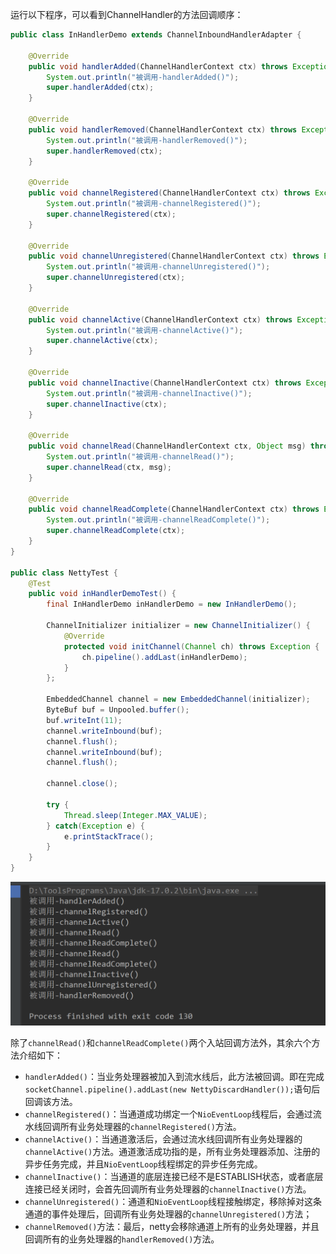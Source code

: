 运行以下程序，可以看到ChannelHandler的方法回调顺序：

```java
public class InHandlerDemo extends ChannelInboundHandlerAdapter {
    
    @Override
    public void handlerAdded(ChannelHandlerContext ctx) throws Exception {
        System.out.println("被调用-handlerAdded()");
        super.handlerAdded(ctx);
    }

    @Override
    public void handlerRemoved(ChannelHandlerContext ctx) throws Exception {
        System.out.println("被调用-handlerRemoved()");
        super.handlerRemoved(ctx);
    }

    @Override
    public void channelRegistered(ChannelHandlerContext ctx) throws Exception {
        System.out.println("被调用-channelRegistered()");
        super.channelRegistered(ctx);
    }

    @Override
    public void channelUnregistered(ChannelHandlerContext ctx) throws Exception {
        System.out.println("被调用-channelUnregistered()");
        super.channelUnregistered(ctx);
    }

    @Override
    public void channelActive(ChannelHandlerContext ctx) throws Exception {
        System.out.println("被调用-channelActive()");
        super.channelActive(ctx);
    }

    @Override
    public void channelInactive(ChannelHandlerContext ctx) throws Exception {
        System.out.println("被调用-channelInactive()");
        super.channelInactive(ctx);
    }

    @Override
    public void channelRead(ChannelHandlerContext ctx, Object msg) throws Exception {
        System.out.println("被调用-channelRead()");
        super.channelRead(ctx, msg);
    }

    @Override
    public void channelReadComplete(ChannelHandlerContext ctx) throws Exception {
        System.out.println("被调用-channelReadComplete()");
        super.channelReadComplete(ctx);
    }
}

public class NettyTest {
    @Test
    public void inHandlerDemoTest() {
        final InHandlerDemo inHandlerDemo = new InHandlerDemo();

        ChannelInitializer initializer = new ChannelInitializer() {
            @Override
            protected void initChannel(Channel ch) throws Exception {
                ch.pipeline().addLast(inHandlerDemo);
            }
        };

        EmbeddedChannel channel = new EmbeddedChannel(initializer);
        ByteBuf buf = Unpooled.buffer();
        buf.writeInt(11);
        channel.writeInbound(buf);
        channel.flush();
        channel.writeInbound(buf);
        channel.flush();
        
        channel.close();
        
        try {
            Thread.sleep(Integer.MAX_VALUE);
        } catch(Exception e) {
            e.printStackTrace();
        }
    }
}
```

<img src="./assets/202204271956946.png" alt="image-20220427195619582" style="zoom: 50%;" />

除了`channelRead()`和`channelReadComplete()`两个入站回调方法外，其余六个方法介绍如下：

- `handlerAdded()`：当业务处理器被加入到流水线后，此方法被回调。即在完成`socketChannel.pipeline().addLast(new NettyDiscardHandler());`语句后回调该方法。
- `channelRegistered()`：当通道成功绑定一个`NioEventLoop`线程后，会通过流水线回调所有业务处理器的`channelRegistered()`方法。
- `channelActive()`：当通道激活后，会通过流水线回调所有业务处理器的`channelActive()`方法。通道激活成功指的是，所有业务处理器添加、注册的异步任务完成，并且`NioEventLoop`线程绑定的异步任务完成。
- `channelInactive()`：当通道的底层连接已经不是ESTABLISH状态，或者底层连接已经关闭时，会首先回调所有业务处理器的`channelInactive()`方法。
- `channelUnregistered()`：通道和`NioEventLoop`线程接触绑定，移除掉对这条通道的事件处理后，回调所有业务处理器的`channelUnregistered()`方法；
- `channelRemoved()`方法：最后，netty会移除通道上所有的业务处理器，并且回调所有的业务处理器的`handlerRemoved()`方法。

